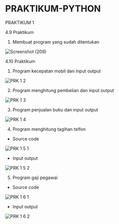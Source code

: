 # PRAKTIKUM-PYTHON
PRAKTIKUM 1

4.9 Praktikum
1. Membuat program yang sudah ditentukan

![Screenshot (209)](https://user-images.githubusercontent.com/92989089/141745864-d8b8ca40-6265-4462-aa03-249d1078d32d.png)

4.10 Praktikum
1. Program kecepatan mobil dan input output

![PRK 1 2](https://user-images.githubusercontent.com/92989089/141746314-16d860d3-e8ce-41b2-9509-49028e59447d.png)

2. Program menghitung pembelian dan input output

![PRK 1 3](https://user-images.githubusercontent.com/92989089/141746585-8bb16080-3b5a-4aba-8a31-636256075997.png)

3. Program penjualan buku dan input output

![PRK 1 4](https://user-images.githubusercontent.com/92989089/141746797-be5178fe-c007-48d6-993c-c0f543d2a89f.png)

4. Program menghitung tagihan telfon
  - Source code

![PRK 1 5 1](https://user-images.githubusercontent.com/92989089/141747027-dae1208d-23df-4bd8-94d2-ba932157796c.png)

   - Input output

![PRK 1 5 2](https://user-images.githubusercontent.com/92989089/141747139-af2dde29-55d6-4ceb-8838-ff8dcff21b42.png)

5. Program gaji pegawai
  - Source code

![PRK 1 6 1](https://user-images.githubusercontent.com/92989089/141769751-25cf8536-f01a-4891-8f74-82471e467895.png)

  - Input output

![PRK 1 6 2](https://user-images.githubusercontent.com/92989089/141769963-5d3b656d-d6e7-4c05-a443-748f0e371e34.png)



